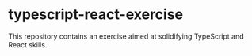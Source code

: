 # typescript-react-exercise
This repository contains an exercise aimed at solidifying TypeScript and React skills.
